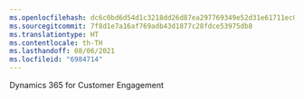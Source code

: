 ```yaml
---
ms.openlocfilehash: dc6c0bd6d54d1c3218dd26d87ea297769349e52d31e61711ec014a4e1ad27fc0
ms.sourcegitcommit: 7f8d1e7a16af769adb43d1877c28fdce53975db8
ms.translationtype: HT
ms.contentlocale: th-TH
ms.lasthandoff: 08/06/2021
ms.locfileid: "6984714"
---
```

Dynamics 365 for Customer Engagement
